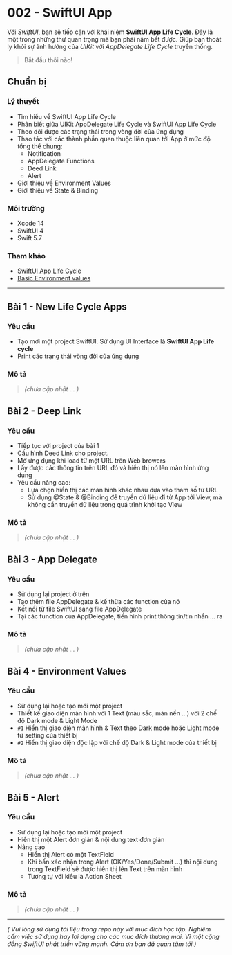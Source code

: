 # 002 - SwiftUI App

Với *SwiftUI*, bạn sẽ tiếp cận với khái niệm **SwiftUI App Life Cycle**. Đây là một trong những thứ quan trọng mà bạn phải năm bắt được. Giúp bạn thoát ly khỏi sự ảnh hưởng của *UIKit* với *AppDelegate Life Cycle* truyền thống.

> Bắt đầu thôi nào!

## Chuẩn bị

### Lý thuyết

* Tìm hiểu về SwiftUI App Life Cycle
* Phân biết giữa UIKit AppDelegate Life Cycle và SwiftUI App Life Cycle
* Theo dõi được các trạng thái trong vòng đời của ứng dụng
* Thao tác với các thành phần quen thuộc liên quan tới App ở mức độ tổng thể chung:
	* Notification
	* AppDelegate Functions
	* Deed Link
	* Alert
* Giới thiệu về Environment Values
* Giới thiệu về State & Binding

### Môi trường

* Xcode 14
* SwiftUI 4
* Swift 5.7

### Tham khảo

* [SwiftUI App Life Cycle](https://fxstudio.dev/swiftui-app-life-cycle-swiftui-notes-6/)
* [Basic Environment values](https://fxstudio.dev/basic-environment-values-swiftui-notes-9/)

---

## Bài 1 - New Life Cycle Apps

### Yêu cầu

* Tạo mới một project SwiftUI. Sử dụng UI Interface là **SwiftUI App Life cycle**
* Print các trạng thái vòng đời của ứng dụng

### Mô tả

> *(chưa cập nhật ... )*

## Bài 2 - Deep Link

### Yêu cầu

* Tiếp tục với project của bài 1
* Cấu hình Deed Link cho project.
* Mở ứng dụng khi load từ một URL trên Web browers
* Lấy được các thông tin trên URL đó và hiển thị nó lên màn hình ứng dụng
* Yêu cầu nâng cao:
	* Lựa chọn hiển thị các màn hình khác nhau dựa vào tham số từ URL
	* Sử dụng @State & @Binding để truyền dữ liệu đi từ App tới View, mà không cần truyền dữ liệu trong quá trình khởi tạo View

### Mô tả

> *(chưa cập nhật ... )*

## Bài 3 - App Delegate

### Yêu cầu

* Sử dụng lại project ở trên
* Tạo thêm file AppDelegate & kế thừa các function của nó
* Kết nối từ file SwiftUI sang file AppDelegate
* Tại các function của AppDelegate, tiến hình print thông tin/tin nhắn ... ra

### Mô tả

> *(chưa cập nhật ... )*

## Bài 4 - Environment Values

### Yêu cầu

* Sử dụng lại hoặc tạo mới một project
* Thiết kế giao diện màn hình với 1 Text (màu sắc, màn nền ...) với 2 chế độ Dark mode & Light Mode
* `#1` Hiển thị giao diện màn hình & Text theo Dark mode hoặc Light mode từ setting của thiết bị
* `#2` Hiển thị giao diện độc lập với chế dộ Dark & Light mode của thiết bị

### Mô tả

> *(chưa cập nhật ... )*

## Bài 5 - Alert

### Yêu cầu

* Sử dụng lại hoặc tạo mới một project
* Hiển thị một Alert đơn giản & nội dung text đơn giản
* Nâng cao
	* Hiển thị Alert có một TextField
	* Khi bấn xác nhận trong Alert (OK/Yes/Done/Submit ...) thì nội dung trong TextField sẽ được hiển thị lên Text trên màn hình
	* Tương tự với kiểu là Action Sheet

### Mô tả

> *(chưa cập nhật ... )*

---

*( Vui lòng sử dụng tài liệu trong repo này với mục đích học tập. Nghiêm cấm việc sử dụng hay lợi dụng cho các mục đích thương mai. Vì một cộng đồng SwiftUI phát triễn vững mạnh. Cảm ơn bạn đã quan tâm tới.)*